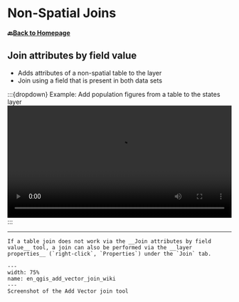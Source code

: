 # Non-Spatial Joins


__🔙[Back to Homepage](/content/intro.md)__

## Join attributes by field value
- Adds attributes of a non-spatial table to the layer
- Join using a field that is present in both data sets

:::{dropdown} Example: Add population figures from a table to the states layer
<video width="100%" controls src="https://github.com/GIScience/gis-training-resource-center/raw/main/fig/en_qgis_non_spatial_join_wiki.mp4"></video>
:::

---

```{Hint}
If a table join does not work via the __Join attributes by field value__ tool, a join can also be performed via the __layer properties__ (`right-click`, `Properties`) under the `Join` tab.
```

```{figure} /fig/en_qgis_add_vector_join_wiki.png
---
width: 75%
name: en_qgis_add_vector_join_wiki
---
Screenshot of the Add Vector join tool
```
